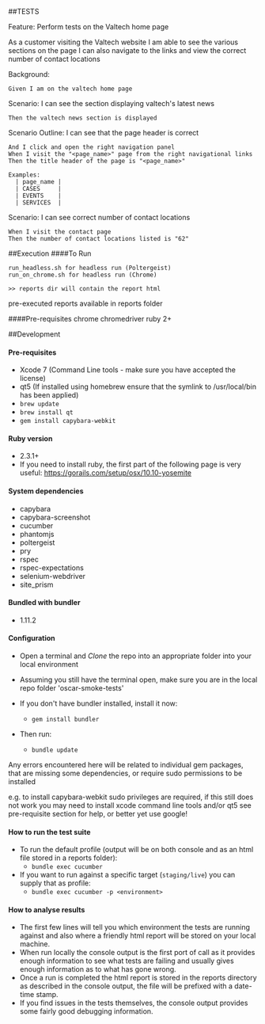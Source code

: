 ##TESTS

  Feature: Perform tests on the Valtech home page

  As a customer visiting the Valtech website
  I am able to see the various sections on the page
  I can also navigate to the links and view the correct number of contact locations

  Background:

    Given I am on the valtech home page

  Scenario: I can see the section displaying valtech's latest news

    Then the valtech news section is displayed

  Scenario Outline: I can see that the page header is correct

    And I click and open the right navigation panel
    When I visit the "<page_name>" page from the right navigational links
    Then the title header of the page is "<page_name>"

    Examples:
      | page_name |
      | CASES     |
      | EVENTS    |
      | SERVICES  |

  Scenario: I can see correct number of contact locations

    When I visit the contact page
    Then the number of contact locations listed is "62"



##Execution
####To Run

    run_headless.sh for headless run (Poltergeist)
    run_on_chrome.sh for headless run (Chrome)

    >> reports dir will contain the report html

pre-executed reports available in reports folder

####Pre-requisites
    chrome
    chromedriver
    ruby 2+

##Development
#### Pre-requisites

* Xcode 7 (Command Line tools - make sure you have accepted the license)
* qt5 (If installed using homebrew ensure that the symlink to /usr/local/bin has been applied)
 * `brew update`
 * `brew install qt`
 * `gem install capybara-webkit`

#### Ruby version
* 2.3.1+
 * If you need to install ruby, the first part of the following page is very useful: https://gorails.com/setup/osx/10.10-yosemite

#### System dependencies
* capybara
* capybara-screenshot
* cucumber
* phantomjs
* poltergeist
* pry
* rspec
* rspec-expectations
* selenium-webdriver
* site_prism

#### Bundled with bundler
* 1.11.2

#### Configuration
* Open a terminal and *Clone* the repo into an appropriate folder into your local environment
* Assuming you still have the terminal open, make sure you are in the local repo folder 'oscar-smoke-tests'
* If you don't have bundler installed, install it now: 
  * `gem install bundler`
  
* Then run:  
   * `bundle update`

Any errors encountered here will be related to individual gem packages, that are missing some dependencies, or require sudo permissions to be installed

  e.g. to install capybara-webkit sudo privileges are required, if this still does not work 
  you may need to install xcode command line tools and/or qt5 see pre-requisite section for 
  help, or better yet use google!

#### How to run the test suite
* To run the default profile (output will be on both console and as an html file stored in a reports folder):
   * `bundle exec cucumber`
* If you want to run against a specific target (`staging/live`) you can supply that as profile:
   * `bundle exec cucumber -p <environment>`

#### How to analyse results
* The first few lines will tell you which environment the tests are running against and also where a friendly html report will be stored on your local machine.
* When run locally the console output is the first port of call as it provides enough information to see what tests are failing and usually gives enough information as to what has gone wrong.
* Once a run is completed the html report is stored in the reports directory as described in the console output, the file will be prefixed with a date-time stamp.
* If you find issues in the tests themselves, the console output provides some fairly good debugging information.